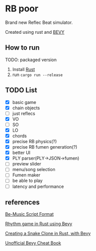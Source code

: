 # RB poor
Brand new Reflec Beat simulator.

Created using rust and [BEVY](https://bevyengine.org/)

## How to run
TODO: packaged version

1. Install [Rust](https://www.rust-lang.org/tools/install)
2. run `cargo run --release`

## TODO List
- [x] basic game
- [x] chain objects
- [ ] just reflecs
- [x] VO
- [ ] SO
- [x] LO
- [x] chords
- [x] precise RB physics(?)
- [x] precise RB fumen generation(?)
- [x] better UI
- [x] PLY parser(PLY->JSON->fumen)
- [ ] preview slider
- [ ] menu/song selection
- [ ] Fumen maker
- [ ] be able to play
- [ ] latency and performance

## references
[Be-Music Script Format](https://fileformats.fandom.com/wiki/Be-Music_Script)

[Rhythm game in Rust using Bevy](https://caballerocoll.com/blog/bevy-rhythm-game/)

[Creating a Snake Clone in Rust, with Bevy](https://mbuffett.com/posts/bevy-snake-tutorial/)

[Unofficial Bevy Cheat Book](https://bevy-cheatbook.github.io/)
